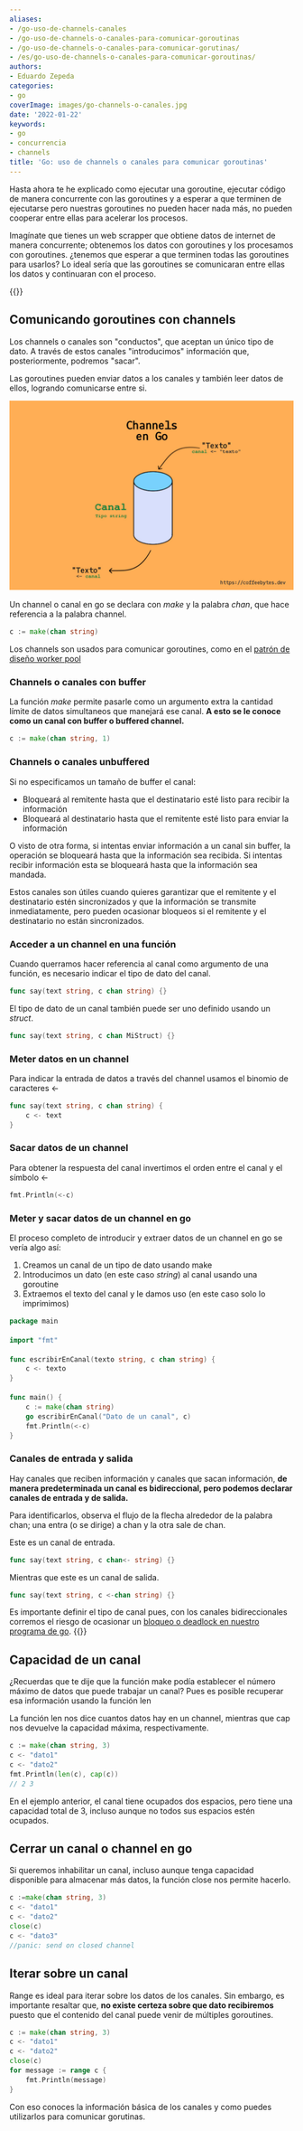```yaml
---
aliases:
- /go-uso-de-channels-canales
- /go-uso-de-channels-o-canales-para-comunicar-goroutinas
- /go-uso-de-channels-o-canales-para-comunicar-gorutinas/
- /es/go-uso-de-channels-o-canales-para-comunicar-goroutinas/
authors:
- Eduardo Zepeda
categories:
- go
coverImage: images/go-channels-o-canales.jpg
date: '2022-01-22'
keywords:
- go
- concurrencia
- channels
title: 'Go: uso de channels o canales para comunicar goroutinas'
---
```


Hasta ahora te he explicado como ejecutar una goroutine, ejecutar código de manera concurrente con las goroutines y a esperar a que terminen de ejecutarse pero nuestras goroutines no pueden hacer nada más, no pueden cooperar entre ellas para acelerar los procesos.

Imagínate que tienes un web scrapper que obtiene datos de internet de manera concurrente; obtenemos los datos con goroutines y los procesamos con goroutines. ¿tenemos que esperar a que terminen todas las goroutines para usarlos? Lo ideal sería que las goroutines se comunicaran entre ellas los datos y continuaran con el proceso.

{{<box link="/es/go/pages/go-programming-language-tutorial/" image="https://res.cloudinary.com/dwrscezd2/image/upload/v1717959563/Go_gopher_favicon_uzxa20.svg" type="info" message="¡Hola! ¿Ya sabes que tengo un tutorial completo del lenguaje de programación Go completamente gratis?, puedes encontrarlo directamente en la barra del menú superior o haciendo clic en este panel">}}

## Comunicando goroutines con channels

Los channels o canales son "conductos", que aceptan un único tipo de dato. A través de estos canales "introducimos" información que, posteriormente, podremos "sacar".

Las goroutines pueden enviar datos a los canales y también leer datos de ellos, logrando comunicarse entre si.

![Esquema del funcionamiento de un channel en go](images/channels-en-go.jpg "Esquema básico del funcionamiento de los channels o canales en Go")


Un channel o canal en go se declara con *make* y la palabra *chan*, que hace referencia a la palabra channel.

```go
c := make(chan string)
```

Los channels son usados para comunicar goroutines, como en el [patrón de diseño worker pool](/es/software-architecture/explicacion-del-patron-de-diseno-worker-pool/)

### Channels o canales con buffer

La función *make* permite pasarle como un argumento extra la cantidad límite de datos simultaneos que manejará ese canal. **A esto se le conoce como un canal con buffer o buffered channel.**

```go
c := make(chan string, 1)
```

### Channels o canales unbuffered

Si no especificamos un tamaño de buffer el canal:

- Bloqueará al remitente hasta que el destinatario esté listo para recibir la información
- Bloqueará al destinatario hasta que el remitente esté listo para enviar la información

O visto de otra forma, si intentas enviar información a un canal sin buffer, la operación se bloqueará  hasta que la información sea recibida. Si intentas recibir información esta se bloqueará hasta que la información sea mandada.

Estos canales son útiles cuando quieres garantizar que el remitente y el destinatario estén sincronizados y que la información se transmite inmediatamente, pero pueden ocasionar bloqueos si el remitente y el destinatario no están sincronizados.

### Acceder a un channel en una función

Cuando querramos hacer referencia al canal como argumento de una función, es necesario indicar el tipo de dato del canal.

```go
func say(text string, c chan string) {}
```

El tipo de dato de un canal también puede ser uno definido usando un _struct_.

```go
func say(text string, c chan MiStruct) {}
```

### Meter datos en un channel

Para indicar la entrada de datos a través del channel usamos el binomio de caracteres <-

```go
func say(text string, c chan string) {
    c <- text
}
```

### Sacar datos de un channel

Para obtener la respuesta del canal invertimos el orden entre el canal y el símbolo <-

```go
fmt.Println(<-c)
```

### Meter y sacar datos de un channel en go

El proceso completo de introducir y extraer datos de un channel en go se vería algo así:

1. Creamos un canal de un tipo de dato usando make
2. Introducimos un dato (en este caso _string_) al canal usando una
   goroutine
3. Extraemos el texto del canal y le damos uso (en este caso solo lo imprimimos)

```go
package main

import "fmt"

func escribirEnCanal(texto string, c chan string) {
	c <- texto
}

func main() {
	c := make(chan string)
	go escribirEnCanal("Dato de un canal", c)
	fmt.Println(<-c)
}
```

### Canales de entrada y salida

Hay canales que reciben información y canales que sacan información, **de manera predeterminada un canal es bidireccional, pero podemos declarar canales de entrada y de salida.**

Para identificarlos, observa el flujo de la flecha alrededor de la palabra chan; una entra (o se dirige) a chan y la otra sale de chan.

Este es un canal de entrada.

```go
func say(text string, c chan<- string) {}
```

Mientras que este es un canal de salida.

```go
func say(text string, c <-chan string) {}
```

Es importante definir el tipo de canal pues, con los canales bidireccionales corremos el riesgo de ocasionar un [bloqueo o deadlock en nuestro programa de go](/es/go/go-channels-entendiendo-los-deadlocks-o-puntos-muertos/). 
{{<ad>}}

## Capacidad de un canal

¿Recuerdas que te dije que la función make podía establecer el número máximo de datos que puede trabajar un canal? Pues es posible recuperar esa información usando la función len

La función len nos dice cuantos datos hay en un channel, mientras que cap nos devuelve la capacidad máxima, respectivamente.

```go
c := make(chan string, 3)
c <- "dato1"
c <- "dato2"
fmt.Println(len(c), cap(c))
// 2 3
```

En el ejemplo anterior, el canal tiene ocupados dos espacios, pero tiene una capacidad total de 3, incluso aunque no todos sus espacios estén ocupados.

## Cerrar un canal o channel en go

Si queremos inhabilitar un canal, incluso aunque tenga capacidad disponible para almacenar más datos, la función close nos permite hacerlo.

```go
c :=make(chan string, 3) 
c <- "dato1" 
c <- "dato2" 
close(c)
c <- "dato3"
//panic: send on closed channel
```

## Iterar sobre un canal

Range es ideal para iterar sobre los datos de los canales. Sin embargo, es importante resaltar que, **no existe certeza sobre que dato recibiremos** puesto que el contenido del canal puede venir de múltiples goroutines.

```go
c := make(chan string, 3)
c <- "dato1"
c <- "dato2"
close(c)
for message := range c {
	fmt.Println(message)
}
```

Con eso conoces la información básica de los canales y como puedes utilizarlos para comunicar gorutinas.